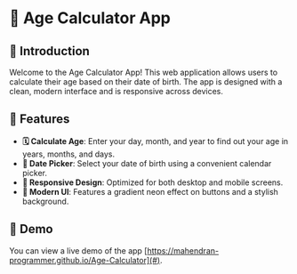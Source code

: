 # 🧮 Age Calculator App

## 📝 Introduction
Welcome to the Age Calculator App! This web application allows users to calculate their age based on their date of birth. The app is designed with a clean, modern interface and is responsive across devices.

## 🌟 Features
- **🗓️ Calculate Age**: Enter your day, month, and year to find out your age in years, months, and days.
- **📅 Date Picker**: Select your date of birth using a convenient calendar picker.
- **📱 Responsive Design**: Optimized for both desktop and mobile screens.
- **🎨 Modern UI**: Features a gradient neon effect on buttons and a stylish background.

## 🚀 Demo
You can view a live demo of the app [https://mahendran-programmer.github.io/Age-Calculator](#).
